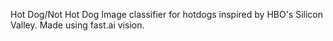 Hot Dog/Not Hot Dog
Image classifier for hotdogs inspired by HBO's Silicon Valley. Made using fast.ai vision.
